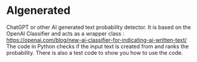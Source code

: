 # AIgenerated
ChatGPT or other AI generated text probability detector. 
It is based on the OpenAI Classifier and acts as a wrapper class : https://openai.com/blog/new-ai-classifier-for-indicating-ai-written-text/
The code in Python checks if the input text is created from and ranks the probability.
There is also a test code to show you how to use the code.
